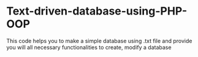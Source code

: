 # Text-driven-database-using-PHP-OOP
This code helps you  to make a simple database using .txt file and provide you will all necessary functionalities to create, modify a database
